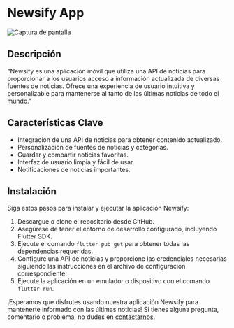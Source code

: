 # Newsify App
![Captura de pantalla](https://i.postimg.cc/Dy5N1qH0/Screenshot-from-2023-11-01-19-50-24.png)

## Descripción

"Newsify es una aplicación móvil que utiliza una API de noticias para proporcionar a los usuarios acceso a información actualizada de diversas fuentes de noticias. Ofrece una experiencia de usuario intuitiva y personalizable para mantenerse al tanto de las últimas noticias de todo el mundo."

## Características Clave

- Integración de una API de noticias para obtener contenido actualizado.
- Personalización de fuentes de noticias y categorías.
- Guardar y compartir noticias favoritas.
- Interfaz de usuario limpia y fácil de usar.
- Notificaciones de noticias importantes.

## Instalación

Siga estos pasos para instalar y ejecutar la aplicación Newsify:

1. Descargue o clone el repositorio desde GitHub.
2. Asegúrese de tener el entorno de desarrollo configurado, incluyendo Flutter SDK.
3. Ejecute el comando `flutter pub get` para obtener todas las dependencias requeridas.
4. Configure una API de noticias y proporcione las credenciales necesarias siguiendo las instrucciones en el archivo de configuración correspondiente.
5. Ejecute la aplicación en un emulador o dispositivo con el comando `flutter run`.

¡Esperamos que disfrutes usando nuestra aplicación Newsify para mantenerte informado con las últimas noticias! Si tienes alguna pregunta, comentario o problema, no dudes en [contactarnos](mailto:info@newsifyapp.com).
